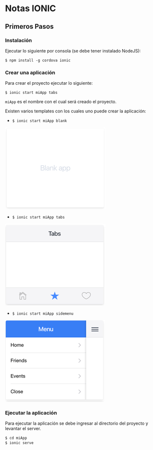 # Notas IONIC
## Primeros Pasos
### Instalación
Ejecutar lo siguiente por consola (se debe tener instalado NodeJS):
```
$ npm install -g cordova ionic
```

### Crear una aplicación
Para crear el proyecto ejecutar lo siguiente:
```
$ ionic start miApp tabs
```
`miApp` es el nombre con el cual será creado el proyecto.

Existen varios templates con los cuales uno puede crear la aplicación:

- `$ ionic start miApp blank`

![GitHub Logo](images/blank.png)
- `$ ionic start miApp tabs`

![GitHub Logo](images/tabs.png)
- `$ ionic start miApp sidemenu`

![GitHub Logo](images/sidemenu.png)


### Ejecutar la aplicación
Para ejecutar la aplicación se debe ingresar al 
directorio del proyecto y levantar el server.

```
$ cd miApp
$ ionic serve
```
